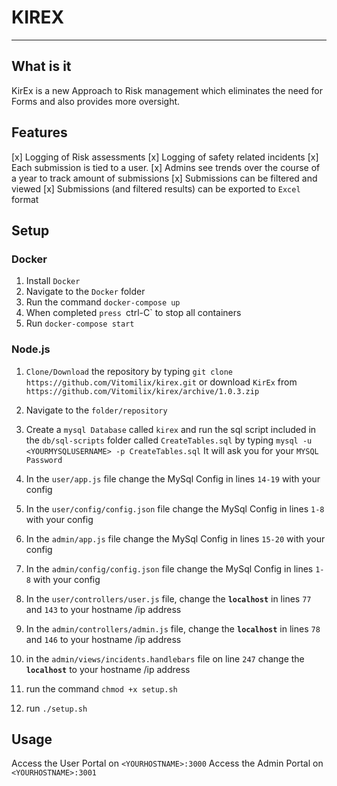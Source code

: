 # KIREX 
---
## What is it

KirEx is a new Approach to Risk management which eliminates the need for Forms and also provides more oversight.

## Features

[x] Logging of Risk assessments
[x] Logging of safety related incidents
[x] Each submission is tied to a user.
[x] Admins see trends over the course of a year to track amount of submissions
[x] Submissions can be filtered and viewed
[x] Submissions (and filtered results) can be exported to `Excel` format

## Setup 
### Docker
1. Install `Docker`
2. Navigate to the `Docker` folder 
3. Run the command `docker-compose up` 
4. When completed `press `ctrl-C` to stop all containers
5. Run `docker-compose start`
### Node.js
1. `Clone/Download` the repository by typing `git clone https://github.com/Vitomilix/kirex.git` or download `KirEx` from `https://github.com/Vitomilix/kirex/archive/1.0.3.zip`
2. Navigate to the `folder/repository`
3. Create a `mysql Database` called `kirex` and run the sql script included in the `db/sql-scripts` folder called `CreateTables.sql` by typing `mysql -u <YOURMYSQLUSERNAME> -p CreateTables.sql`
It will ask you for your `MYSQL Password` 
5. In the `user/app.js` file change the MySql Config in lines `14-19` with your config
6.  In the `user/config/config.json` file change the MySql Config in lines `1-8` with your config
7.  In the `admin/app.js` file change the MySql Config in lines `15-20` with your config
8.  In the `admin/config/config.json` file change the MySql Config in lines `1-8` with your config
9. In the `user/controllers/user.js` file, change the **`localhost`** in lines `77` and `143` to your hostname /ip address
10. In the `admin/controllers/admin.js` file, change the **`localhost`** in lines `78` and `146` to your hostname /ip address
11. in the `admin/views/incidents.handlebars` file on line `247` change the **`localhost`** to your hostname /ip address

12. run the command `chmod +x setup.sh`
13. run `./setup.sh`

## Usage  

Access the User Portal on `<YOURHOSTNAME>:3000`
Access the Admin Portal on `<YOURHOSTNAME>:3001`
